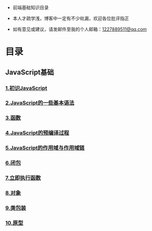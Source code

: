 - 前端基础知识目录

- 本人才疏学浅，博客中一定有不少纰漏，欢迎各位批评指正

- 如有意见或建议，请发邮件至我的个人邮箱：1227889511@qq.com






# 目录


## JavaScript基础

### [1.初识JavaScript](https://github.com/iClassic-Live/Blog/wiki/初识JavaScript)
### [2.JavaScript的一些基本语法](https://github.com/iClassic-Live/Blog/wiki/JavaScript的一些基本语法)
### [3.函数](https://github.com/iClassic-Live/Blog/wiki/函数)
### [4.JavaScript的预编译过程](https://github.com/iClassic-Live/Blog/wiki/JavaScript的预编译过程)
### [5.JavaScript的作用域与作用域链](https://github.com/iClassic-Live/Blog/wiki/JavaScript的作用域与作用域链)
### [6.闭包](https://github.com/iClassic-Live/Blog/wiki/闭包)
### [7.立即执行函数](https://github.com/iClassic-Live/Blog/wiki/立即执行函数)
### [8.对象](https://github.com/iClassic-Live/Blog/wiki/对象)
### [9.类包装](https://github.com/iClassic-Live/Blog/wiki/类包装)
### [10.原型](https://github.com/iClassic-Live/Blog/wiki/原型)
